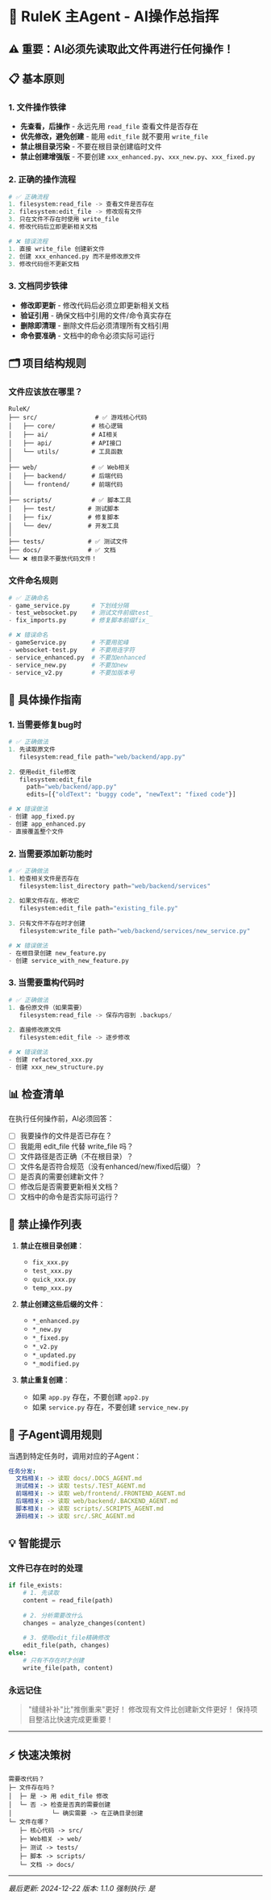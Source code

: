 # 🤖 RuleK 主Agent - AI操作总指挥

## ⚠️ 重要：AI必须先读取此文件再进行任何操作！

## 📋 基本原则

### 1. 文件操作铁律
- **先查看，后操作** - 永远先用 `read_file` 查看文件是否存在
- **优先修改，避免创建** - 能用 `edit_file` 就不要用 `write_file`
- **禁止根目录污染** - 不要在根目录创建临时文件
- **禁止创建增强版** - 不要创建 `xxx_enhanced.py`、`xxx_new.py`、`xxx_fixed.py`

### 2. 正确的操作流程

```python
# ✅ 正确流程
1. filesystem:read_file -> 查看文件是否存在
2. filesystem:edit_file -> 修改现有文件
3. 只在文件不存在时使用 write_file
4. 修改代码后立即更新相关文档

# ❌ 错误流程
1. 直接 write_file 创建新文件
2. 创建 xxx_enhanced.py 而不是修改原文件
3. 修改代码但不更新文档
```

### 3. 文档同步铁律
- **修改即更新** - 修改代码后必须立即更新相关文档
- **验证引用** - 确保文档中引用的文件/命令真实存在
- **删除即清理** - 删除文件后必须清理所有文档引用
- **命令要准确** - 文档中的命令必须实际可运行

## 🗂️ 项目结构规则

### 文件应该放在哪里？

```
RuleK/
├── src/                # ✅ 游戏核心代码
│   ├── core/          # 核心逻辑
│   ├── ai/            # AI相关
│   ├── api/           # API接口
│   └── utils/         # 工具函数
│
├── web/               # ✅ Web相关
│   ├── backend/       # 后端代码
│   └── frontend/      # 前端代码
│
├── scripts/           # ✅ 脚本工具
│   ├── test/         # 测试脚本
│   ├── fix/          # 修复脚本
│   └── dev/          # 开发工具
│
├── tests/            # ✅ 测试文件
├── docs/             # ✅ 文档
└── ❌ 根目录不要放代码文件！
```

### 文件命名规则

```python
# ✅ 正确命名
- game_service.py      # 下划线分隔
- test_websocket.py    # 测试文件前缀test_
- fix_imports.py       # 修复脚本前缀fix_

# ❌ 错误命名
- gameService.py       # 不要用驼峰
- websocket-test.py    # 不要用连字符
- service_enhanced.py  # 不要加enhanced
- service_new.py       # 不要加new
- service_v2.py        # 不要加版本号
```

## 🔧 具体操作指南

### 1. 当需要修复bug时

```python
# ✅ 正确做法
1. 先读取原文件
   filesystem:read_file path="web/backend/app.py"
   
2. 使用edit_file修改
   filesystem:edit_file 
     path="web/backend/app.py"
     edits=[{"oldText": "buggy code", "newText": "fixed code"}]

# ❌ 错误做法
- 创建 app_fixed.py
- 创建 app_enhanced.py
- 直接覆盖整个文件
```

### 2. 当需要添加新功能时

```python
# ✅ 正确做法
1. 检查相关文件是否存在
   filesystem:list_directory path="web/backend/services"
   
2. 如果文件存在，修改它
   filesystem:edit_file path="existing_file.py"
   
3. 只有文件不存在时才创建
   filesystem:write_file path="web/backend/services/new_service.py"

# ❌ 错误做法
- 在根目录创建 new_feature.py
- 创建 service_with_new_feature.py
```

### 3. 当需要重构代码时

```python
# ✅ 正确做法
1. 备份原文件（如果需要）
   filesystem:read_file -> 保存内容到 .backups/
   
2. 直接修改原文件
   filesystem:edit_file -> 逐步修改

# ❌ 错误做法
- 创建 refactored_xxx.py
- 创建 xxx_new_structure.py
```

## 📊 检查清单

在执行任何操作前，AI必须回答：

- [ ] 我要操作的文件是否已存在？
- [ ] 我能用 edit_file 代替 write_file 吗？
- [ ] 文件路径是否正确（不在根目录）？
- [ ] 文件名是否符合规范（没有enhanced/new/fixed后缀）？
- [ ] 是否真的需要创建新文件？
- [ ] 修改后是否需要更新相关文档？
- [ ] 文档中的命令是否实际可运行？

## 🚨 禁止操作列表

1. **禁止在根目录创建**：
   - `fix_xxx.py`
   - `test_xxx.py`
   - `quick_xxx.py`
   - `temp_xxx.py`

2. **禁止创建这些后缀的文件**：
   - `*_enhanced.py`
   - `*_new.py`
   - `*_fixed.py`
   - `*_v2.py`
   - `*_updated.py`
   - `*_modified.py`

3. **禁止重复创建**：
   - 如果 `app.py` 存在，不要创建 `app2.py`
   - 如果 `service.py` 存在，不要创建 `service_new.py`

## 🎯 子Agent调用规则

当遇到特定任务时，调用对应的子Agent：

```yaml
任务分发:
  文档相关: -> 读取 docs/.DOCS_AGENT.md
  测试相关: -> 读取 tests/.TEST_AGENT.md
  前端相关: -> 读取 web/frontend/.FRONTEND_AGENT.md
  后端相关: -> 读取 web/backend/.BACKEND_AGENT.md
  脚本相关: -> 读取 scripts/.SCRIPTS_AGENT.md
  源码相关: -> 读取 src/.SRC_AGENT.md
```

## 💡 智能提示

### 文件已存在时的处理
```python
if file_exists:
    # 1. 先读取
    content = read_file(path)
    
    # 2. 分析需要改什么
    changes = analyze_changes(content)
    
    # 3. 使用edit_file精确修改
    edit_file(path, changes)
else:
    # 只有不存在时才创建
    write_file(path, content)
```

### 永远记住
> "缝缝补补"比"推倒重来"更好！
> 修改现有文件比创建新文件更好！
> 保持项目整洁比快速完成更重要！

---

## ⚡ 快速决策树

```
需要改代码？
├─ 文件存在吗？
│  ├─ 是 -> 用 edit_file 修改
│  └─ 否 -> 检查是否真的需要创建
│           └─ 确实需要 -> 在正确目录创建
└─ 文件在哪？
   ├─ 核心代码 -> src/
   ├─ Web相关 -> web/
   ├─ 测试 -> tests/
   ├─ 脚本 -> scripts/
   └─ 文档 -> docs/
```

---

*最后更新: 2024-12-22*
*版本: 1.1.0*
*强制执行: 是*